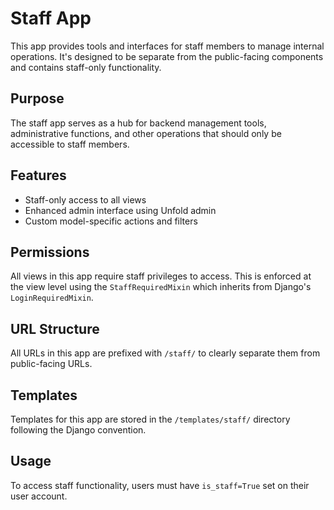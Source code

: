 # Staff App

This app provides tools and interfaces for staff members to manage internal operations. It's designed to be separate from the public-facing components and contains staff-only functionality.

## Purpose

The staff app serves as a hub for backend management tools, administrative functions, and other operations that should only be accessible to staff members.

## Features

- Staff-only access to all views
- Enhanced admin interface using Unfold admin
- Custom model-specific actions and filters

## Permissions

All views in this app require staff privileges to access. This is enforced at the view level using the `StaffRequiredMixin` which inherits from Django's `LoginRequiredMixin`.

## URL Structure

All URLs in this app are prefixed with `/staff/` to clearly separate them from public-facing URLs.

## Templates

Templates for this app are stored in the `/templates/staff/` directory following the Django convention.

## Usage

To access staff functionality, users must have `is_staff=True` set on their user account.